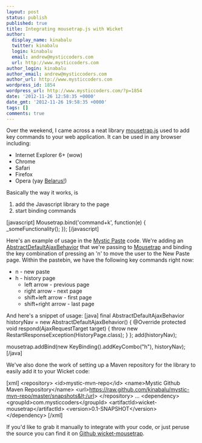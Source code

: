 ```yaml
---
layout: post
status: publish
published: true
title: Integrating mousetrap.js with Wicket
author:
  display_name: kinabalu
  twitter: kinabalu
  login: kinabalu
  email: andrew@mysticcoders.com
  url: http://www.mysticcoders.com
author_login: kinabalu
author_email: andrew@mysticcoders.com
author_url: http://www.mysticcoders.com
wordpress_id: 1854
wordpress_url: http://www.mysticcoders.com/?p=1854
date: '2012-11-26 12:58:35 +0000'
date_gmt: '2012-11-26 19:58:35 +0000'
tags: []
comments: true
---
```

Over the weekend, I came across a neat library <a href="http://craig.is/killing/mice">mousetrap.js</a> used to add key commands to your web application.  It can be used in any browser including:

<ul>
<li>Internet Explorer 6+ (wow)</li>
<li>Chrome</li>
<li>Safari</li>
<li>Firefox</li>
<li>Opera (yay <a href="http://www.theatlantic.com/technology/archive/2012/11/why-is-belarus-the-only-country-where-opera-is-the-most-popular-browser/265406/" target="_blank" rel="nofollow">Belarus!</a>)</li>
</ul>
Basically the way it works, is 

<ol>
<li>add the Javascript library to the page</li>
<li>start binding commands</li>
</ol>
[javascript]
Mousetrap.bind('command+k', function(e) {
  _someFunctionality();
});
[/javascript]

Here's an example of usage in the <a href="http://mysticpaste.com">Mystic Paste</a> code.  We're adding an <a href="http://ci.apache.org/projects/wicket/apidocs/6.0.x/org/apache/wicket/ajax/AbstractDefaultAjaxBehavior.html">AbstractDefaultAjaxBehavior</a> that we're passing to <a href="https://github.com/kinabalu/wicket-mousetrap/blob/master/src/main/java/com/mysticcoders/wicket/mousetrap/Mousetrap.java">Mousetrap</a> and binding the key combination of pressing an 'n' to move the user to the New Paste page.  Within the pastebin, we have the following key commands right now:

<ul>
<li>n - new paste</li>
<li>h - history page
<ul>
<li>left arrow - previous page</li>
<li>right arrow - next page</li>
<li>shift+left arrow - first page</li>
<li>shift+right arrow - last page</li>
</ul>
</li>
</ul>
And here's a snippet of usage:
[java]
final AbstractDefaultAjaxBehavior historyNav = new AbstractDefaultAjaxBehavior() {
    @Override
    protected void respond(AjaxRequestTarget target) {
        throw new RestartResponseException(HistoryPage.class);
    }
};
add(historyNav);

mousetrap.addBind(new KeyBinding().addKeyCombo(&quot;h&quot;), historyNav);
[/java]

We've also done the work of setting up a Maven repository for the library to easily add it to your Wicket code:

[xml]
    &lt;repository&gt;
        &lt;id&gt;mystic-mvn-repo&lt;/id&gt;
        &lt;name&gt;Mystic Github Maven Repository&lt;/name&gt;
        &lt;url&gt;https://raw.github.com/kinabalu/mystic-mvn-repo/master/snapshots&lt;/url&gt;
    &lt;/repository&gt;
    ...
    &lt;dependency&gt;
        &lt;groupId&gt;com.mysticcoders&lt;/groupId&gt;
        &lt;artifactId&gt;wicket-mousetrap&lt;/artifactId&gt;
        &lt;version&gt;0.1-SNAPSHOT&lt;/version&gt;
    &lt;/dependency&gt;
[/xml]

If you'd like to grab it manually to integrate with your code, or just peruse the source you can find it on <a href="https://github.com/kinabalu/wicket-mousetrap">Github wicket-mousetrap</a>.

